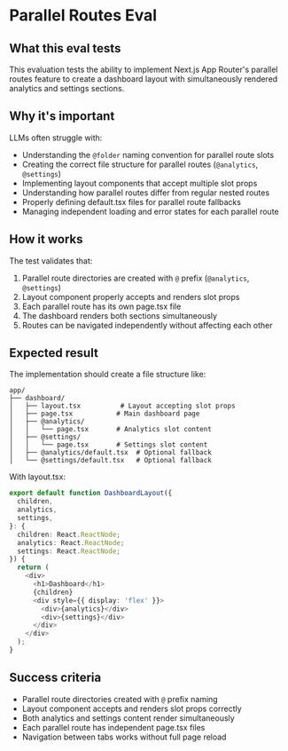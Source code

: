# Parallel Routes Eval

## What this eval tests
This evaluation tests the ability to implement Next.js App Router's parallel routes feature to create a dashboard layout with simultaneously rendered analytics and settings sections.

## Why it's important
LLMs often struggle with:
- Understanding the `@folder` naming convention for parallel route slots
- Creating the correct file structure for parallel routes (`@analytics`, `@settings`)
- Implementing layout components that accept multiple slot props
- Understanding how parallel routes differ from regular nested routes
- Properly defining default.tsx files for parallel route fallbacks
- Managing independent loading and error states for each parallel route

## How it works
The test validates that:
1. Parallel route directories are created with `@` prefix (`@analytics`, `@settings`)
2. Layout component properly accepts and renders slot props
3. Each parallel route has its own page.tsx file
4. The dashboard renders both sections simultaneously
5. Routes can be navigated independently without affecting each other

## Expected result
The implementation should create a file structure like:

```
app/
├── dashboard/
│   ├── layout.tsx          # Layout accepting slot props
│   ├── page.tsx           # Main dashboard page
│   ├── @analytics/
│   │   └── page.tsx       # Analytics slot content
│   ├── @settings/
│   │   └── page.tsx       # Settings slot content
│   ├── @analytics/default.tsx  # Optional fallback
│   └── @settings/default.tsx   # Optional fallback
```

With layout.tsx:
```typescript
export default function DashboardLayout({
  children,
  analytics,
  settings,
}: {
  children: React.ReactNode;
  analytics: React.ReactNode;
  settings: React.ReactNode;
}) {
  return (
    <div>
      <h1>Dashboard</h1>
      {children}
      <div style={{ display: 'flex' }}>
        <div>{analytics}</div>
        <div>{settings}</div>
      </div>
    </div>
  );
}
```

## Success criteria
- Parallel route directories created with `@` prefix naming
- Layout component accepts and renders slot props correctly
- Both analytics and settings content render simultaneously
- Each parallel route has independent page.tsx files
- Navigation between tabs works without full page reload